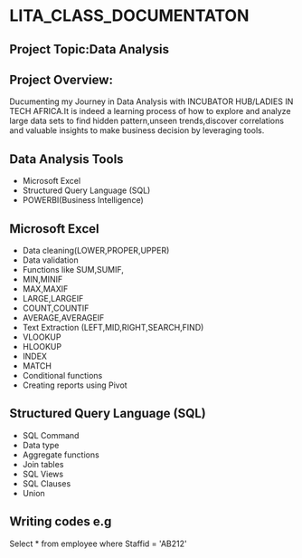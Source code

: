 # LITA_CLASS_DOCUMENTATON
## Project Topic:Data Analysis
## Project Overview:
Ducumenting my Journey in Data Analysis with INCUBATOR HUB/LADIES IN TECH AFRICA.It is indeed a learning process of how to explore and analyze large data sets to find hidden pattern,unseen trends,discover correlations and valuable insights to make business decision by leveraging tools.
## Data Analysis Tools
- Microsoft Excel
- Structured Query Language (SQL)
- POWERBI(Business Intelligence)
## Microsoft Excel
- Data cleaning(LOWER,PROPER,UPPER)
- Data validation
- Functions like SUM,SUMIF,
- MIN,MINIF
- MAX,MAXIF
- LARGE,LARGEIF
- COUNT,COUNTIF
- AVERAGE,AVERAGEIF
- Text Extraction (LEFT,MID,RIGHT,SEARCH,FIND)
- VLOOKUP
- HLOOKUP
- INDEX
- MATCH
- Conditional functions
- Creating reports using Pivot
  
## Structured Query Language (SQL)
- SQL Command
- Data type
- Aggregate functions
- Join tables
- SQL Views
- SQL Clauses
- Union

## Writing codes e.g
Select * from employee
where Staffid = 'AB212'


   



